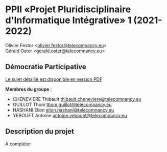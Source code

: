 # PPII «Projet Pluridisciplinaire d'Informatique Intégrative» 1 (2021-2022)

Olivier Festor <<olivier.festor@telecomnancy.eu>>  
Gérald Oster <<gerald.oster@telecomnancy.eu>>  


## Démocratie Participative

[Le sujet détaillé est disponible en version PDF](./Projet_2021_DP.pdf)

**Membres du groupe** :
- CHENEVIERE Thibault <thibault.cheneviere@telecomnancy.eu>
- GUILLOT Thom <thom.guillot@telecomnancy.eu>
- HASHANI Elion <elion.hashani@telecomnancy.eu>
- YEBOUET Antoine <antoine.yebouet@telecomnancy.eu>

## Description du projet

À compléter
